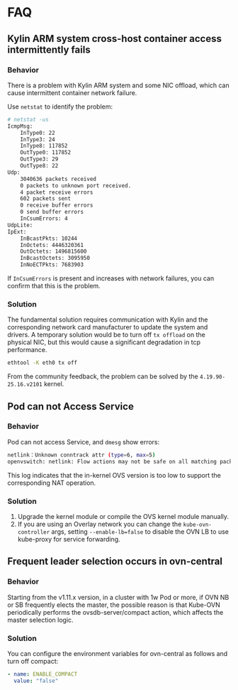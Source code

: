 # FAQ

## Kylin ARM system cross-host container access intermittently fails

### Behavior

There is a problem with Kylin ARM system and some NIC offload, which can cause intermittent container network failure.

Use `netstat` to identify the problem:

```bash
# netstat -us
IcmpMsg:
    InType0: 22
    InType3: 24
    InType8: 117852
    OutType0: 117852
    OutType3: 29
    OutType8: 22
Udp:
    3040636 packets received
    0 packets to unknown port received.
    4 packet receive errors
    602 packets sent
    0 receive buffer errors
    0 send buffer errors
    InCsumErrors: 4
UdpLite:
IpExt:
    InBcastPkts: 10244
    InOctets: 4446320361
    OutOctets: 1496815600
    InBcastOctets: 3095950
    InNoECTPkts: 7683903
```

If `InCsumErrors` is present and increases with network failures, you can confirm that this is the problem.

### Solution

The fundamental solution requires communication with Kylin and the corresponding network card manufacturer to update the system and drivers.
A temporary solution would be to turn off `tx offload` on the physical NIC, but this would cause a significant degradation in tcp performance.

```bash
ethtool -K eth0 tx off
```

From the community feedback, the problem can be solved by the `4.19.90-25.16.v2101` kernel.

## Pod can not Access Service

### Behavior

Pod can not access Service, and `dmesg` show errors:

```bash
netlink：Unknown conntrack attr (type=6, max=5)
openvswitch: netlink: Flow actions may not be safe on all matching packets.
```

This log indicates that the in-kernel OVS version is too low to support the corresponding NAT operation.

### Solution

1. Upgrade the kernel module or compile the OVS kernel module manually.
2. If you are using an Overlay network you can change the `kube-ovn-controller` args, setting `--enable-lb=false` to disable the OVN LB to use kube-proxy for service forwarding.

## Frequent leader selection occurs in ovn-central

### Behavior

Starting from the v1.11.x version, in a cluster with 1w Pod or more, if OVN NB or SB frequently elects the master, the possible reason is that Kube-OVN periodically performs the ovsdb-server/compact action, which affects the master selection logic.

### Solution

You can configure the environment variables for ovn-central as follows and turn off compact:

```yaml
- name: ENABLE_COMPACT
  value: "false"
```
